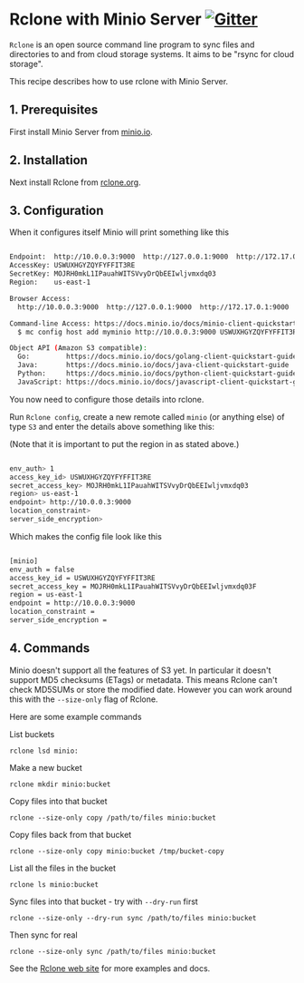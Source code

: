 # Rclone with Minio Server [![Gitter](https://badges.gitter.im/Join%20Chat.svg)](https://gitter.im/minio/minio?utm_source=badge&utm_medium=badge&utm_campaign=pr-badge&utm_content=badge)

`Rclone` is an open source command line program to sync files and
directories to and from cloud storage systems.  It aims to be "rsync
for cloud storage".

This recipe describes how to use rclone with Minio Server.

## 1. Prerequisites

First install Minio Server from [minio.io](https://minio.io/).

## 2. Installation

Next install Rclone from [rclone.org](http://rclone.org).

## 3. Configuration

When it configures itself Minio will print something like this

```sh

Endpoint:  http://10.0.0.3:9000  http://127.0.0.1:9000  http://172.17.0.1:9000
AccessKey: USWUXHGYZQYFYFFIT3RE
SecretKey: MOJRH0mkL1IPauahWITSVvyDrQbEEIwljvmxdq03
Region:    us-east-1

Browser Access:
  http://10.0.0.3:9000  http://127.0.0.1:9000  http://172.17.0.1:9000

Command-line Access: https://docs.minio.io/docs/minio-client-quickstart-guide
  $ mc config host add myminio http://10.0.0.3:9000 USWUXHGYZQYFYFFIT3RE MOJRH0mkL1IPauahWITSVvyDrQbEEIwljvmxdq03

Object API (Amazon S3 compatible):
  Go:         https://docs.minio.io/docs/golang-client-quickstart-guide
  Java:       https://docs.minio.io/docs/java-client-quickstart-guide
  Python:     https://docs.minio.io/docs/python-client-quickstart-guide
  JavaScript: https://docs.minio.io/docs/javascript-client-quickstart-guide


```

You now need to configure those details into rclone.

Run `Rclone config`, create a new remote called `minio` (or anything
else) of type `S3` and enter the details above something like this:

(Note that it is important to put the region in as stated above.)

```sh

env_auth> 1
access_key_id> USWUXHGYZQYFYFFIT3RE
secret_access_key> MOJRH0mkL1IPauahWITSVvyDrQbEEIwljvmxdq03  
region> us-east-1
endpoint> http://10.0.0.3:9000
location_constraint> 
server_side_encryption>

```

Which makes the config file look like this

```sh

[minio]
env_auth = false
access_key_id = USWUXHGYZQYFYFFIT3RE
secret_access_key = MOJRH0mkL1IPauahWITSVvyDrQbEEIwljvmxdq03F
region = us-east-1
endpoint = http://10.0.0.3:9000
location_constraint = 
server_side_encryption = 

```

## 4. Commands

Minio doesn't support all the features of S3 yet.  In particular it
doesn't support MD5 checksums (ETags) or metadata.  This means Rclone
can't check MD5SUMs or store the modified date.  However you can work
around this with the `--size-only` flag of Rclone.

Here are some example commands

List buckets

    rclone lsd minio:

Make a new bucket

    rclone mkdir minio:bucket

Copy files into that bucket

    rclone --size-only copy /path/to/files minio:bucket

Copy files back from that bucket

    rclone --size-only copy minio:bucket /tmp/bucket-copy

List all the files in the bucket

    rclone ls minio:bucket

Sync files into that bucket - try with `--dry-run` first

    rclone --size-only --dry-run sync /path/to/files minio:bucket

Then sync for real

    rclone --size-only sync /path/to/files minio:bucket

See the [Rclone web site](http://rclone.org) for more examples and docs.
